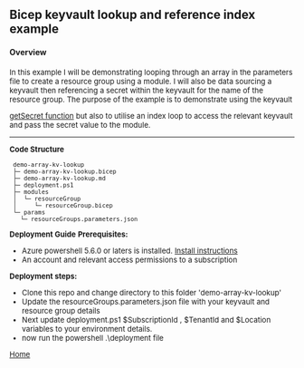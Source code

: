 ## **Bicep keyvault lookup and reference index example**
#### Overview
 <font size="2">
In this example I will be demonstrating looping through an array in the parameters file to create a resource group using a module. 
I will also be data sourcing a keyvault then referencing a secret within the keyvault for the name of the resource group.
The purpose of the example is to demonstrate using the keyvault 

[getSecret function](https://docs.microsoft.com/en-us/azure/azure-resource-manager/bicep/key-vault-parameter?tabs=azure-cli#use-getsecret-function) but also to utilise an index loop to access the relevant keyvault and pass the secret value to the module.

- - - -

**Code Structure**
```
 demo-array-kv-lookup
 ├─ demo-array-kv-lookup.bicep
 ├─ demo-array-kv-lookup.md
 ├─ deployment.ps1
 ├─ modules
 │  └─ resourceGroup
 │     └─ resourceGroup.bicep
 └─ params
   └─ resourceGroups.parameters.json
```
**Deployment Guide**
**Prerequisites:**

- Azure powershell 5.6.0 or laters is installed. [Install instructions](https://docs.microsoft.com/en-us/powershell/azure/install-az-ps)
- An account and relevant access permissions to a subscription

**Deployment steps:**

- Clone this repo and change directory to this folder 'demo-array-kv-lookup'
- Update the resourceGroups.parameters.json file with your keyvault and resource group details
- Next update deployment.ps1 $SubscriptionId , $TenantId and $Location  variables to your environment details.
- now run the powershell .\deployment file

[Home](../README.md)